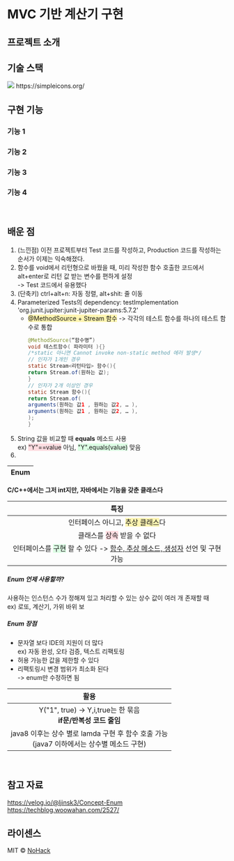 # MVC 기반 계산기 구현

## 프로젝트 소개



## 기술 스택
<img src="https://img.shields.io/badge/이름-색깔?style=for-the-badge&logo=이름&logoColor=white">
https://simpleicons.org/

<br>

## 구현 기능

### 기능 1

### 기능 2

### 기능 3

### 기능 4

<br>

## 배운 점

1. (느낀점) 이전 프로젝트부터 Test 코드를 작성하고, Production 코드를 작성하는 순서가 이제는 익숙해졌다.
2. 함수를 void에서 리턴형으로 바꿨을 때, 미리 작성한 함수 호출한 코드에서 alt+enter로 리턴 값 받는 변수를 편하게 설정   
    -> Test 코드에서 유용했다
3. (단축키) ctrl+alt+n: 자동 정렬, alt+shit: 줄 이동
4. Parameterized Tests의 dependency: testImplementation 'org.junit.jupiter:junit-jupiter-params:5.7.2'
   - <span style='background-color: #fff5b1'>@MethodSource + Stream 함수</span> -> 각각의 테스트 함수를 하나의 테스트 함수로 통합
        ```java 
     @MethodSource(“함수명”)
     void 테스트함수( 파라미터 ){}
     /*static 아니면 Cannot invoke non-static method 에러 발생*/
     // 인자가 1개인 경우
     static Stream<리턴타입> 함수(){
       return Stream.of(원하는 값);
     }
     // 인자가 2개 이상인 경우
     static Stream 함수(){
     return Stream.of(
       arguments(원하는 값1 , 원하는 값2, … ),
       arguments(원하는 값1 , 원하는 값2, … ),
       );
     }
       
        ```
5. String 값을 비교할 때 **equals** 메소드 사용  
ex) <span style='background-color: #ffdce0'>"Y"==value</span> 아님, <span style='background-color: #dcffe4'>"Y".equals(value)</span> 맞음
6. 
    
| Enum |
|:----:| 
**C/C++에서는 그저 int지만, 자바에서는 기능을 갖춘 클래스다**

|                                                  특징                                                  |
|:----------------------------------------------------------------------------------------------------:|
|                  인터페이스 아니고, <span style='background-color: #fff5b1'>추상 클래스</span>다                   |
|                    클래스를 <span style='background-color: #ffdce0'>상속</span> 받을 수 없다                    | 
| 인터페이스를 <span style='background-color: #dcffe4'>구현</span> 할 수 있다 -> <u>함수, 추상 메소드, 생성자</u> 선언 및 구현 가능 |
##### Enum 언제 사용할까?
사용하는 인스턴스 수가 정해져 있고 처리할 수 있는 상수 값이 여러 개 존재할 때   
ex) 로또, 계산기, 가위 바위 보
##### Enum 장점
- 문자열 보다 IDE의 지원이 더 많다  
  ex) 자동 완성, 오타 검증, 텍스트 리팩토링
- 허용 가능한 값을 제한할 수 있다
- 리팩토링시 변경 범위가 최소화 된다  
-> enum만 수정하면 됨  

|                                활용                                |
|:----------------------------------------------------------------:|
|       Y("1", true) -> Y,i,true는 한 묶음<br>**if문/반복성 코드 줄임**        |
| java8 이후는 상수 별로 lamda 구현 후 함수 호출 가능 <br>(java7 이하에서는 상수별 메소드 구현) |
   

<br>  

## 참고 자료
https://velog.io/@ljinsk3/Concept-Enum
https://techblog.woowahan.com/2527/  


## 라이센스

MIT &copy; [NoHack](mailto:lbjp114@gmail.com)
